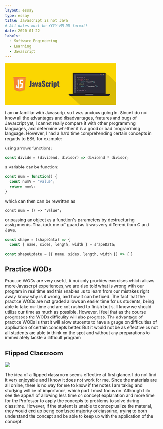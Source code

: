 ```yaml
---
layout: essay
type: essay
title: Javascript is not Java
# All dates must be YYYY-MM-DD format!
date: 2020-01-22
labels:
  - Software Engineering
  - Learning
  - Javascript
---
```


<img class="ui medium right floated rounded image" src="../images/javascript.png">

I am unfamiliar with Javascript so I was anxious going in. Since I do not know all the advantages and disadvantages, features and bugs of Javascript yet, I cannot really compare it with other programming languages, and determine whether it is a good or bad programming language. However, I had a hard time comprehending certain concepts in regards to ES6, for example:

using arrows functions:
``` javascript
const divide = (dividend, divisor) => dividend * divisor;
```

a variable can be function:

``` javascript
const num = function() {
  const numV = "value";
  return numV;
}
```
which can then can be rewritten as
```
const num = () => "value";
```

or passing an object as a function's parameters by destructuring assignments. That took me off guard as it was very different from C and Java. 
``` javascript
const shape = (shapeData) => {
  const { name, sides, length, width } = shapeData;
```

``` javascript
const shapeUpdate = ({ name, sides, length, width }) => { }
```
## Practice WODs
Practice WODs are very useful, it not only provides exercises which allows more Javascript experiences, we are also told what is wrong with our program in real time and this enables us to learn from our mistakes right away, know why is it wrong, and how it can be fixed. The fact that the practice WODs are not graded allows an easier time for us students, being able to take our time and are not rushed to finish but still know we should utilize our time as much as possible. However, I feel that as the course progresses the WODs difficulity will also progress. The advantage of practice WODs is that it will allow students to have a gauge on difficulties of application of certain concepts better. But it would not be as effective as not all students are able to think on the spot and without any preparations to immediately tackle a difficult program.


## Flipped Classroom
<img class="ui image" src="{{ site.baseurl }}/images/flipped.jpg">

The idea of a flipped classroom seems effective at first glance. I do not find it very enjoyable and I know it does not work for me. Since the materials are all online, there is no way for me to know if the notes I am taking and studying will be of importance, which part I must focus on. Although I do see the appeal of allowing less time on concept explanation and more time for the Professor to apply the concepts to problems to solve during classtime. However, if the student is unable to conceptualize the material, they would end up being confused majority of classtime, trying to both understand the concept and be able to keep up with the application of the concept.
